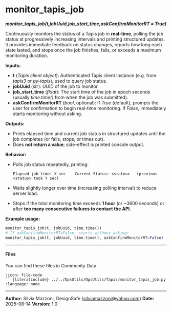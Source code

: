 # monitor_tapis_job
***monitor_tapis_job(t,jobUuid,job_start_time,askConfirmMonitorRT = True)***

Continuously monitors the status of a Tapis job in **real-time**, polling the job status at progressively increasing intervals and printing structured updates.
It provides immediate feedback on status changes, reports how long each state lasted, and stops once the job finishes, fails, or exceeds a maximum monitoring duration.

**Inputs:**

* **t** (*Tapis client object*):
  Authenticated Tapis client instance (e.g. from *tapis3* or *py-tapis*), used to query job status.
* **jobUuid** (*str*):
  UUID of the job to monitor.
* **job_start_time** (*float*):
  The start time of the job in epoch seconds (usually *time.time()* from when the job was submitted).
* **askConfirmMonitorRT** (*bool*, optional):
  If *True* (default), prompts the user for confirmation to begin real-time monitoring.
  If *False*, immediately starts monitoring without asking.

**Outputs:**

* Prints elapsed time and current job status in structured updates until the job completes (or fails, stops, or times out).
* Does **not return a value**; side-effect is printed console output.

**Behavior:**

* Polls job status repeatedly, printing:

  ```
  Elapsed job time: X sec    Current Status: <status>   (previous <status> took Y sec)
  ```
* Waits slightly longer over time (increasing polling interval) to reduce server load.
* Stops if the total monitoring time exceeds **1 hour** (or \~3600 seconds) or after **too many consecutive failures to contact the API**.

**Example usage:**

```python
monitor_tapis_job(t, jobUuid, time.time())
# If askConfirmMonitorRT=False, starts without asking:
monitor_tapis_job(t, jobUuid, time.time(), askConfirmMonitorRT=False)
```

---

#### Files
You can find these files in Community Data.

```{dropdown} monitor_tapis_job.py
:icon: file-code
```{literalinclude} ../../OpsUtils/OpsUtils/Tapis/monitor_tapis_job.py
:language: none
```


---

**Author:** Silvia Mazzoni, DesignSafe (silviamazzoni@yahoo.com)
**Date:** 2025-08-14
**Version:** 1.0